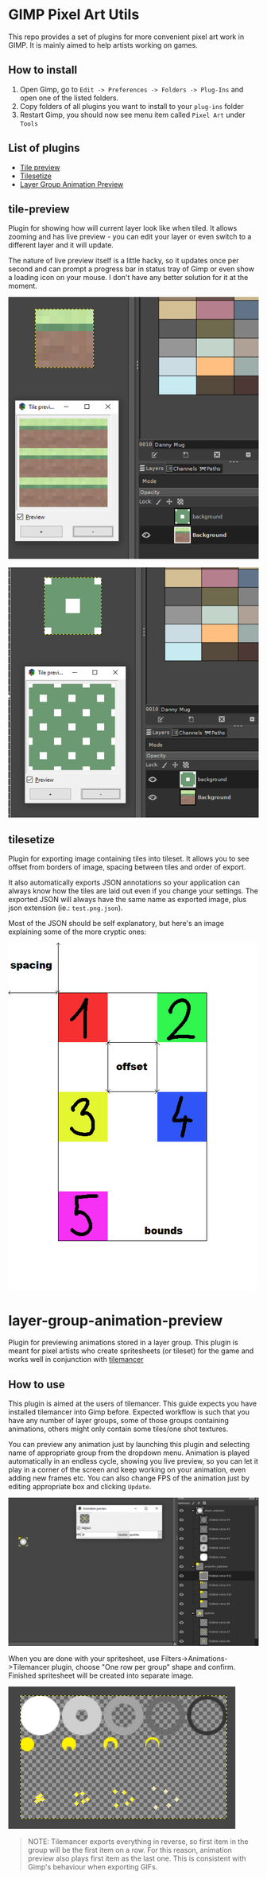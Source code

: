 # GIMP Pixel Art Utils

This repo provides a set of plugins for more convenient pixel art work in GIMP. It is mainly aimed to help artists working on games.

## How to install

 1) Open Gimp, go to `Edit -> Preferences -> Folders -> Plug-Ins` and open one of the listed folders.
 2) Copy folders of all plugins you want to install to your `plug-ins` folder
 3) Restart Gimp, you should now see menu item called `Pixel Art` under `Tools`

## List of plugins

 * [Tile preview](#tile-preview)
 * [Tilesetize](#tilesetize)
 * [Layer Group Animation Preview](#layer-group-animation-preview)

## tile-preview

Plugin for showing how will current layer look like when tiled. It allows zooming and has live preview - you can edit your layer or even switch to a different layer and it will update.

The nature of live preview itself is a little hacky, so it updates once per second and can prompt a progress bar in status tray of Gimp or even show a loading icon on your mouse. I don't have any better solution for it at the moment.

![Tile preview 1](docs/tile_preview1.png)

![Tile preview 2](docs/tile_preview2.png)

## tilesetize

Plugin for exporting image containing tiles into tileset. It allows you to see offset from borders of image, spacing between tiles and order of export.

It also automatically exports JSON annotations so your application can always know how the tiles are laid out even if you change your settings. The exported JSON will always have the same name as exported image, plus json extension (ie.: `test.png.json`).

Most of the JSON should be self explanatory, but here's an image explaining some of the more cryptic ones:

![Tilesitize annotations](docs/tilesetize.png)

# layer-group-animation-preview

Plugin for previewing animations stored in a layer group. This plugin is meant for pixel artists who create spritesheets (or tileset) for the game and works well in conjunction with [tilemancer](https://github.com/nerudaj/tilemancer)

## How to use

This plugin is aimed at the users of tilemancer. This guide expects you have installed tilemancer into Gimp before. Expected workflow is such that you have any number of layer groups, some of those groups containing animations, others might only contain some tiles/one shot textures.

You can preview any animation just by launching this plugin and selecting name of appropriate group from the dropdown menu. Animation is played automatically in an endless cycle, showing you live preview, so you can let it play in a corner of the screen and keep working on your animation, even adding new frames etc. You can also change FPS of the animation just by editing appropriate box and clicking `Update`.

![Layers and preview](docs/screen.png)

When you are done with your spritesheet, use Filters->Animations->Tilemancer plugin, choose "One row per group" shape and confirm. Finished spritesheet will be created into separate image.

![Exported spritesheet](docs/screen2.png)

> NOTE: Tilemancer exports everything in reverse, so first item in the group will be the first item on a row. For this reason, animation preview also plays first item as the last one. This is consistent with Gimp's behaviour when exporting GIFs.
